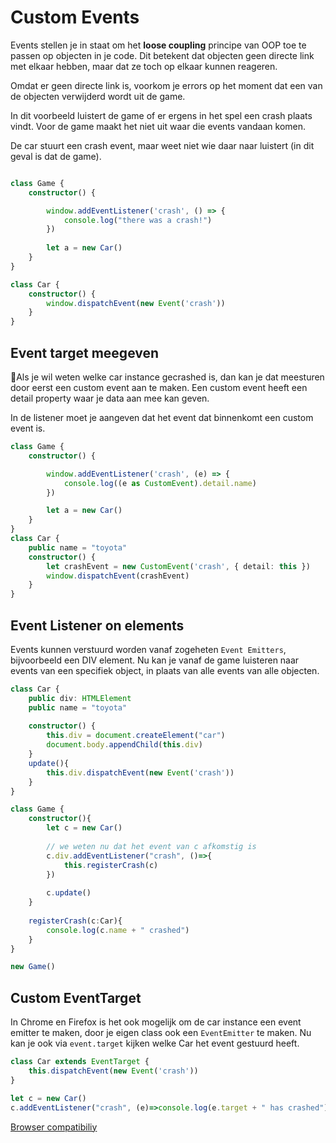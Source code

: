 # Custom Events

Events stellen je in staat om het **loose coupling** principe van OOP toe te passen op objecten in je code. Dit betekent dat objecten geen directe link met elkaar hebben, maar dat ze toch op elkaar kunnen reageren.

Omdat er geen directe link is, voorkom je errors op het moment dat een van de objecten verwijderd wordt uit de game.

In dit voorbeeld luistert de game of er ergens in het spel een crash plaats vindt. Voor de game maakt het niet uit waar die events vandaan komen. 

De car stuurt een crash event, maar weet niet wie daar naar luistert (in dit geval is dat de game). 

```typescript

class Game {
    constructor() {

        window.addEventListener('crash', () => {
            console.log("there was a crash!")
        })
    
        let a = new Car()
    }
}

class Car { 
    constructor() {
        window.dispatchEvent(new Event('crash'))
    }
}
``` 

## Event target meegeven

Als je wil weten welke car instance gecrashed is, dan kan je dat meesturen door eerst een custom event aan te maken. Een custom event heeft een detail property waar je data aan mee kan geven.

In de listener moet je aangeven dat het event dat binnenkomt een custom event is.

```typescript
class Game {
    constructor() {

        window.addEventListener('crash', (e) => {
            console.log((e as CustomEvent).detail.name)
        })

        let a = new Car()
    }
}
class Car {
    public name = "toyota"
    constructor() {
        let crashEvent = new CustomEvent('crash', { detail: this })
        window.dispatchEvent(crashEvent)
    }
}
```

## Event Listener on elements

Events kunnen verstuurd worden vanaf zogeheten `Event Emitters`, bijvoorbeeld een DIV element. Nu kan je vanaf de game luisteren naar events van een specifiek object, in plaats van alle events van alle objecten. 

```typescript
class Car {
    public div: HTMLElement
    public name = "toyota"
    
    constructor() {
        this.div = document.createElement("car")
        document.body.appendChild(this.div)
    }
    update(){
        this.div.dispatchEvent(new Event('crash'))
    }
}

class Game {
    constructor(){
        let c = new Car()
        
        // we weten nu dat het event van c afkomstig is
        c.div.addEventListener("crash", ()=>{
            this.registerCrash(c)
        })
        
        c.update()
    }
  
    registerCrash(c:Car){
        console.log(c.name + " crashed")
    }
}

new Game()
```

## Custom EventTarget

In Chrome en Firefox is het ook mogelijk om de car instance een event emitter te maken, door je eigen class ook een `EventEmitter` te maken. Nu kan je ook via `event.target` kijken welke Car het event gestuurd heeft.

```typescript
class Car extends EventTarget {
    this.dispatchEvent(new Event('crash'))
}

let c = new Car()
c.addEventListener("crash", (e)=>console.log(e.target + " has crashed"))
```


[Browser compatibiliy](https://developer.mozilla.org/en-US/docs/Web/API/EventTarget)
